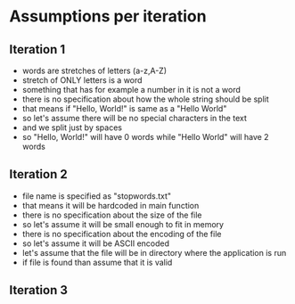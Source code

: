 # Assumptions per iteration

## Iteration 1
- words are stretches of letters (a-z,A-Z)
- stretch of ONLY letters is a word
- something that has for example a number in it is not a word
- there is no specification about how the whole string should be split
- that means if "Hello, World!" is same as a "Hello World"
- so let's assume there will be no special characters in the text
- and we split just by spaces
- so "Hello, World!" will have 0 words while "Hello World" will have 2 words

## Iteration 2
- file name is specified as "stopwords.txt"
- that means it will be hardcoded in main function
- there is no specification about the size of the file
- so let's assume it will be small enough to fit in memory
- there is no specification about the encoding of the file
- so let's assume it will be ASCII encoded
- let's assume that the file will be in directory where the application is run
- if file is found than assume that it is valid

## Iteration 3
